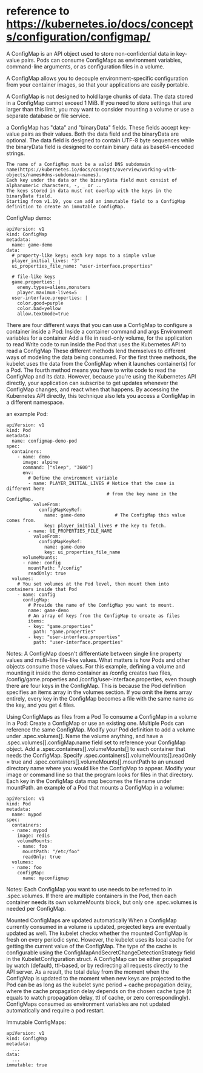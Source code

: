 # reference to https://kubernetes.io/docs/concepts/configuration/configmap/
A ConfigMap is an API object used to store non-confidential data in key-value pairs.
Pods can consume ConfigMaps as environment variables, command-line arguments, or as configuration files in a volume.

A ConfigMap allows you to decouple environment-specific configuration from your container images, so that your applications are easily portable.

A ConfigMap is not designed to hold large chunks of data. The data stored in a ConfigMap cannot exceed 1 MiB.
If you need to store settings that are larger than this limit, you may want to consider mounting a volume or use a separate database or file service.

a ConfigMap has "data" and "binaryData" fields. These fields accept key-value pairs as their values.
    Both the data field and the binaryData are optional.
    The data field is designed to contain UTF-8 byte sequences
    while the binaryData field is designed to contain binary data as base64-encoded strings.

    The name of a ConfigMap must be a valid DNS subdomain name(https://kubernetes.io/docs/concepts/overview/working-with-objects/names#dns-subdomain-names).
    Each key under the data or the binaryData field must consist of alphanumeric characters, -, _ or ..
    The keys stored in data must not overlap with the keys in the binaryData field.
    Starting from v1.19, you can add an immutable field to a ConfigMap definition to create an immutable ConfigMap.

ConfigMap demo:
```
apiVersion: v1
kind: ConfigMap
metadata:
  name: game-demo
data:
  # property-like keys; each key maps to a simple value
  player_initial_lives: "3"
  ui_properties_file_name: "user-interface.properties"

  # file-like keys
  game.properties: |
    enemy.types=aliens,monsters
    player.maximum-lives=5
  user-interface.properties: |
    color.good=purple
    color.bad=yellow
    allow.textmode=true
```

There are four different ways that you can use a ConfigMap to configure a container inside a Pod:
    Inside a container command and args
    Environment variables for a container
    Add a file in read-only volume, for the application to read
    Write code to run inside the Pod that uses the Kubernetes API to read a ConfigMap
These different methods lend themselves to different ways of modeling the data being consumed.
    For the first three methods, the kubelet uses the data from the ConfigMap when it launches container(s) for a Pod.
    The fourth method means you have to write code to read the ConfigMap and its data.
    However, because you're using the Kubernetes API directly, your application can subscribe to get updates whenever the ConfigMap changes,
        and react when that happens. By accessing the Kubernetes API directly, this technique also lets you access a ConfigMap in a different namespace.

an example Pod:
```
apiVersion: v1
kind: Pod
metadata:
  name: configmap-demo-pod
spec:
  containers:
    - name: demo
      image: alpine
      command: ["sleep", "3600"]
      env:
        # Define the environment variable
        - name: PLAYER_INITIAL_LIVES # Notice that the case is different here
                                     # from the key name in the ConfigMap.
          valueFrom:
            configMapKeyRef:
              name: game-demo           # The ConfigMap this value comes from.
              key: player_initial_lives # The key to fetch.
        - name: UI_PROPERTIES_FILE_NAME
          valueFrom:
            configMapKeyRef:
              name: game-demo
              key: ui_properties_file_name
      volumeMounts:
      - name: config
        mountPath: "/config"
        readOnly: true
  volumes:
    # You set volumes at the Pod level, then mount them into containers inside that Pod
    - name: config
      configMap:
        # Provide the name of the ConfigMap you want to mount.
        name: game-demo
        # An array of keys from the ConfigMap to create as files
        items:
        - key: "game.properties"
          path: "game.properties"
        - key: "user-interface.properties"
          path: "user-interface.properties"
```
Notes:
    A ConfigMap doesn't differentiate between single line property values and multi-line file-like values. What matters is how Pods and other objects consume those values.
    For this example, defining a volume and mounting it inside the demo container as /config creates two files, /config/game.properties and /config/user-interface.properties,
        even though there are four keys in the ConfigMap. This is because the Pod definition specifies an items array in the volumes section.
        If you omit the items array entirely, every key in the ConfigMap becomes a file with the same name as the key, and you get 4 files.

Using ConfigMaps as files from a Pod
To consume a ConfigMap in a volume in a Pod:
   Create a ConfigMap or use an existing one. Multiple Pods can reference the same ConfigMap.
   Modify your Pod definition to add a volume under .spec.volumes[]. Name the volume anything, and have a .spec.volumes[].configMap.name field set to reference your ConfigMap object.
   Add a .spec.containers[].volumeMounts[] to each container that needs the ConfigMap.
       Specify .spec.containers[].volumeMounts[].readOnly = true and .spec.containers[].volumeMounts[].mountPath to an unused directory name where you would like the ConfigMap to appear.
   Modify your image or command line so that the program looks for files in that directory. Each key in the ConfigMap data map becomes the filename under mountPath.
an example of a Pod that mounts a ConfigMap in a volume:
```
apiVersion: v1
kind: Pod
metadata:
  name: mypod
spec:
  containers:
  - name: mypod
    image: redis
    volumeMounts:
    - name: foo
      mountPath: "/etc/foo"
      readOnly: true
  volumes:
  - name: foo
    configMap:
      name: myconfigmap
```
Notes:
    Each ConfigMap you want to use needs to be referred to in .spec.volumes.
    If there are multiple containers in the Pod, then each container needs its own volumeMounts block, but only one .spec.volumes is needed per ConfigMap.


Mounted ConfigMaps are updated automatically
    When a ConfigMap currently consumed in a volume is updated, projected keys are eventually updated as well.
        The kubelet checks whether the mounted ConfigMap is fresh on every periodic sync. However,
        the kubelet uses its local cache for getting the current value of the ConfigMap. The type of the cache is configurable using the ConfigMapAndSecretChangeDetectionStrategy field
        in the KubeletConfiguration struct. A ConfigMap can be either propagated by watch (default), ttl-based, or by redirecting all requests directly to the API server.
        As a result, the total delay from the moment when the ConfigMap is updated to the moment when new keys are projected to the Pod can be as long as
            the kubelet sync period + cache propagation delay,
            where the cache propagation delay depends on the chosen cache type (it equals to watch propagation delay, ttl of cache, or zero correspondingly).
    ConfigMaps consumed as environment variables are not updated automatically and require a pod restart.

Immutable ConfigMaps:
```
apiVersion: v1
kind: ConfigMap
metadata:
  ...
data:
  ...
immutable: true
```
